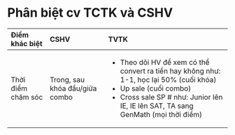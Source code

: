# Phân biệt cv TCTK và CSHV

<table>
  <thead>
    <tr>
      <th style="text-align:left">&#x110;i&#x1EC3;m kh&#xE1;c bi&#x1EC7;t</th>
      <th style="text-align:left">CSHV</th>
      <th style="text-align:left">TVTK</th>
    </tr>
  </thead>
  <tbody>
    <tr>
      <td style="text-align:left">Th&#x1EDD;i &#x111;i&#x1EC3;m ch&#x103;m s&#xF3;c</td>
      <td style="text-align:left">Trong, sau kh&#xF3;a &#x111;&#x1EA7;u/gi&#x1EEF;a combo</td>
      <td style="text-align:left">
        <ul>
          <li>Theo d&#xF5;i HV &#x111;&#x1EC3; xem c&#xF3; th&#x1EC3; convert ra ti&#x1EC1;n
            hay kh&#xF4;ng nh&#x1B0;: 1-1, h&#x1ECD;c l&#x1EA1;i 50% (cu&#x1ED1;i kh&#xF3;a)</li>
          <li>Up sale (cu&#x1ED1;i combo)</li>
          <li>Cross sale SP # nh&#x1B0;: Junior l&#xEA;n IE, IE l&#xEA;n SAT, TA sang
            GenMath (m&#x1ECD;i th&#x1EDD;i &#x111;i&#x1EC3;m)</li>
        </ul>
      </td>
    </tr>
  </tbody>
</table>

